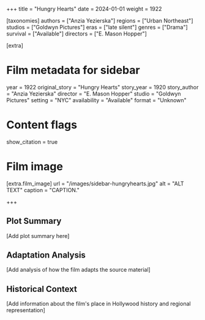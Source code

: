 +++
title = "Hungry Hearts"
date = 2024-01-01
weight = 1922

[taxonomies]
authors = ["Anzia Yezierska"]
regions = ["Urban Northeast"]
studios = ["Goldwyn Pictures"]
eras = ["late silent"]
genres = ["Drama"]
survival = ["Available"]
directors = ["E. Mason Hopper"]

[extra]
# Film metadata for sidebar
year = 1922
original_story = "Hungry Hearts"
story_year = 1920
story_author = "Anzia Yezierska"
director = "E. Mason Hopper"
studio = "Goldwyn Pictures"
setting = "NYC"
availability = "Available"
format = "Unknown"

# Content flags
show_citation = true

# Film image
[extra.film_image]
url = "/images/sidebar-hungryhearts.jpg"
alt = "ALT TEXT"
caption = "CAPTION."

+++

## Plot Summary

[Add plot summary here]

## Adaptation Analysis

[Add analysis of how the film adapts the source material]

## Historical Context

[Add information about the film's place in Hollywood history and regional representation]


